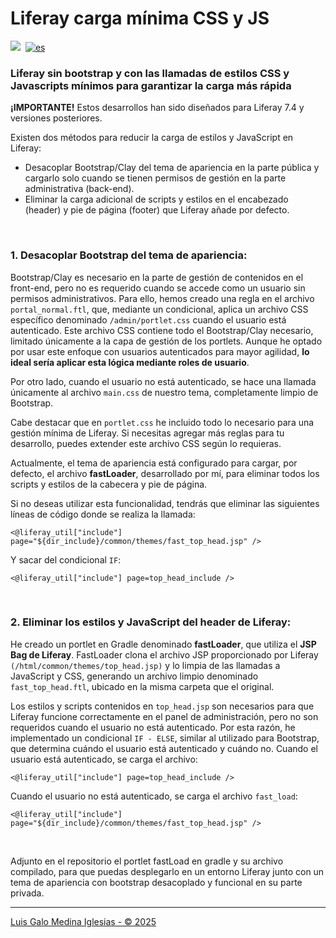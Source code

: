 <h1>Liferay carga mínima CSS y JS</h1>

<p>
<a href="https://github.com/Lgalo/liferay-fast-load/blob/main/README.en.md"><img src="https://camo.githubusercontent.com/736d66edfae50fb3866a35c7f976538d8c18f8c04d1f5719602a07ad43876305/68747470733a2f2f696d672e736869656c64732e696f2f62616467652f6c616e672d656e2d7265642e737667" /></a>&nbsp;
<a href="https://github.com/Lgalo/liferay-fast-load/blob/main/README.md"><img src="https://camo.githubusercontent.com/ab91b3ba36ba79164b62986c1ec145a106d1a43ff96dffb1453c5c63163a2d10/68747470733a2f2f696d672e736869656c64732e696f2f62616467652f6c616e672d65732d79656c6c6f772e737667" alt="es"></a>
</p>
<h3>Liferay sin bootstrap y con las llamadas de estilos CSS y Javascripts mínimos para garantizar la carga más rápida</h3>

<strong>¡IMPORTANTE!</strong> Estos desarrollos han sido diseñados para Liferay 7.4 y versiones posteriores.

Existen dos métodos para reducir la carga de estilos y JavaScript en Liferay:
<ul>
  <li>Desacoplar Bootstrap/Clay del tema de apariencia en la parte pública y cargarlo solo cuando se tienen permisos de gestión en la parte administrativa (back-end).</li>
  <li>Eliminar la carga adicional de scripts y estilos en el encabezado (header) y pie de página (footer) que Liferay añade por defecto.</li>
</ul>
<p>&nbsp;</p>
<h3>1. Desacoplar Bootstrap del tema de apariencia:</h3>
<p>Bootstrap/Clay es necesario en la parte de gestión de contenidos en el front-end, pero no es requerido cuando se accede como un usuario sin permisos administrativos. Para ello, hemos creado una regla en el archivo <code>portal_normal.ftl</code>, que, mediante un condicional, aplica un archivo CSS específico denominado <code>/admin/portlet.css</code> cuando el usuario está autenticado. Este archivo CSS contiene todo el Bootstrap/Clay necesario, limitado únicamente a la capa de gestión de los portlets. Aunque he optado por usar este enfoque con usuarios autenticados para mayor agilidad, <strong>lo ideal sería aplicar esta lógica mediante roles de usuario</strong>.</p>
<p>Por otro lado, cuando el usuario no está autenticado, se hace una llamada únicamente al archivo <code>main.css</code> de nuestro tema, completamente limpio de Bootstrap.</p>
<p>Cabe destacar que en <code>portlet.css</code> he incluido todo lo necesario para una gestión mínima de Liferay. Si necesitas agregar más reglas para tu desarrollo, puedes extender este archivo CSS según lo requieras.</p>
<p>Actualmente, el tema de apariencia está configurado para cargar, por defecto, el archivo <strong>fastLoader</strong>, desarrollado por mí, para eliminar todos los scripts y estilos de la cabecera y pie de página.</p>
<p>Si no deseas utilizar esta funcionalidad, tendrás que eliminar las siguientes líneas de código donde se realiza la llamada:</p>
<pre><code><@liferay_util["include"] page="${dir_include}/common/themes/fast_top_head.jsp" /></code></pre>
<p>Y sacar del condicional <code>IF</code>:</p>
<pre><code><@liferay_util["include"] page=top_head_include /></code></pre>
<p>&nbsp;</p>
<h3>2. Eliminar los estilos y JavaScript del header de Liferay:</h3>
<p>He creado un portlet en Gradle denominado <strong>fastLoader</strong>, que utiliza el <strong>JSP Bag de Liferay</strong>. FastLoader clona el archivo JSP proporcionado por Liferay <code>(/html/common/themes/top_head.jsp)</code> y lo limpia de las llamadas a JavaScript y CSS, generando un archivo limpio denominado <code>fast_top_head.ftl</code>, ubicado en la misma carpeta que el original.</p>
<p>Los estilos y scripts contenidos en <code>top_head.jsp</code> son necesarios para que Liferay funcione correctamente en el panel de administración, pero no son requeridos cuando el usuario no está autenticado. Por esta razón, he implementado un condicional <code>IF - ELSE</code>, similar al utilizado para Bootstrap, que determina cuándo el usuario está autenticado y cuándo no. Cuando el usuario está autenticado, se carga el archivo:</p>
<pre><code><@liferay_util["include"] page=top_head_include /></code></pre>
<p>Cuando el usuario no está autenticado, se carga el archivo <code>fast_load</code>:</p>
<pre><code><@liferay_util["include"] page="${dir_include}/common/themes/fast_top_head.jsp" /></code></pre>
<p>&nbsp;</p>
<p>Adjunto en el repositorio el portlet fastLoad en gradle y su archivo compilado, para que puedas desplegarlo en un entorno Liferay junto con un tema de apariencia con bootstrap desacoplado y funcional en su parte privada.</p>
<hr>
<p><a href="https://www.linkedin.com/in/lmux/">Luis Galo Medina Iglesias -  © 2025</a></p>
